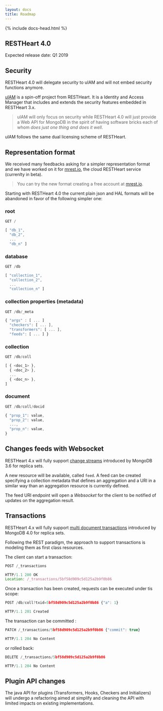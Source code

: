 ```yaml
---
layout: docs
title: Roadmap
---
```


<div markdown="1" class="col-12 col-md-9 col-xl-8 py-md-3 bd-content">

{% include docs-head.html %} 

## RESTHeart 4.0

Expected release date: Q1 2019

## Security

RESTHeart 4.0 will delegate security to uIAM and will not embed security functions anymore. 

[uIAM](https://github.com/softInstigate/uiam) is a spin-off project from RESTHeart. It is a Identity and Access Manager that includes and extends the security features embedded in RESTHeart 3.x.

> uIAM will only focus on security while RESTHeart 4.0 will just provide a Web API for MongoDB in the spirit of having software bricks each of whom *does just one thing and does it well*. 

uIAM follows the same dual licensing scheme of RESTHeart.

## Representation format

We received many feedbacks asking for a simpler representation format and we have worked on it for  [mrest.io](https://mrest.io), the cloud RESTHeart service (currenlty in beta). 

> You can try the new format creating a free account at [mrest.io](https://mrest.io).

Starting with RESTHeart 4.0 the current plain json and HAL formats will be abandoned in favor of the following simpler one:

### root

```js
GET /

[ "db_1", 
  "db_2", 
  ...
  "db_n" ]
```

### database

```js
GET /db

[ "collection_1", 
  "collection_2", 
  ...
  "collection_n" ]
```

### collection properties (metadata)

```js
GET /db/_meta

{ "args" : [ ... ] 
  "checkers": [ ... ], 
  "transformers": [ ... ],
  "feeds": [ ... ] }
```

### collection

```js
GET /db/coll

[ { <doc_1> },
  { <doc_2> },
  ...
  { <doc_n> },
]
```

### document 

```js
GET /db/coll/docid

{ "prop_1": value,
  "prop_2": value,
  ...,
  "prop_n": value,
}
```

## Changes feeds with Websocket

RESTHeart 4.x will fully support [change streams](https://docs.mongodb.com/manual/changeStreams/index.html) introduced by MongoDB 3.6 for replica sets.

A new resource will be available, called `feed`. A feed can be created specifying a collection metadata that defines an aggregation and a URI in a similar way than an aggregation resource is currently defined.

The feed URI endpoint will open a *Websocket* for the client to be notified of updates on the aggregation result.

## Transactions

RESTHeart 4.x will fully support [multi document transactions](https://docs.mongodb.com/manual/core/write-operations-atomicity/#multi-document-transactions) introduced by MongoDB 4.0 for replica sets.

Following the REST paradigm, the approach to support transactions is modeling them as first class resources. 

The client can start a transaction:

```js
POST /_transactions

HTTP/1.1 200 OK
Location: /_transactions/5bf58d909c5d125a2b9f0b86
```

Once a transaction has been created, requests can be executed under tis scope:

```js
POST /db/coll?txid=5bf58d909c5d125a2b9f0b86 {"a": 1}

HTTP/1.1 201 Created
```

The transaction can be committed :

```js
PATCH /_transactions/5bf58d909c5d125a2b9f0b86 {"commit": true}

HTTP/1.1 204 No Content
```

or rolled back:

```js
DELETE /_transactions/5bf58d909c5d125a2b9f0b86

HTTP/1.1 204 No Content
```

## Plugin API changes

The java API for plugins (Transformers, Hooks, Checkers and Initializers) will undergo a refactoring aimed at simplify and cleaning the API with limited impacts on existing implementations.
